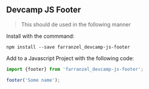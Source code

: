 ## Devcamp JS Footer

> This should de used in the following manner

Install with the commmand:
```
npm install --save farranzel_devcamp-js-footer
```

Add to a Javascript Project with the following code:
```javascript
import {footer} from 'farranzel_devcamp-js-footer';

footer('Some name');
```